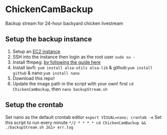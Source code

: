 # ChickenCamBackup
Backup stream for 24-hour backyard chicken livestream

## Setup the backup instance
1. Setup an [EC2 instance](https://aws.amazon.com/ec2/instance-types/)
1. SSH into the instance then login as the root user `sudo su -`
2. Install ffmpeg: [by following the guide here](https://assistanz.com/install-ffmpeg-via-clicommand-line-interface-on-linux-server/)
3. Install lavfi: `yum install alsa-utils alsa-lib` & github:`yum install github` & nano:`yum install nano`
4. Download this repo!
6. Update the image path in the script with your own! first `cd ChickenCamBackup`, then `nano backupStream.sh`

## Setup the crontab
Set nano as the default crontab editor `export VISUAL=nano; crontab -e`
Set this script to run every minute `*/2 * * * * cd ChickenCamBackup && ./backupStream.sh 2&1> err.log`
